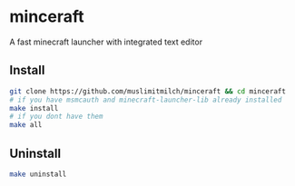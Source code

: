 # minceraft
A fast minecraft launcher with integrated text editor

## Install

```bash
git clone https://github.com/muslimitmilch/minceraft && cd minceraft
# if you have msmcauth and minecraft-launcher-lib already installed
make install
# if you dont have them
make all
```

## Uninstall

```bash
make uninstall
```
